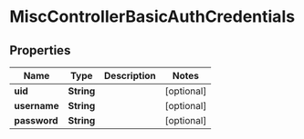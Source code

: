 

# MiscControllerBasicAuthCredentials


## Properties

| Name | Type | Description | Notes |
|------------ | ------------- | ------------- | -------------|
|**uid** | **String** |  |  [optional] |
|**username** | **String** |  |  [optional] |
|**password** | **String** |  |  [optional] |



